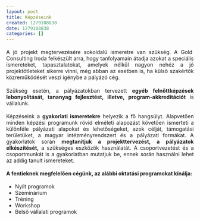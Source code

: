 ```yaml
---
layout: post
title: Képzéseink
created: 1279108838
date: 1279108838
categories: []
---
```

<p style="margin-top: 0.19in; margin-bottom: 0.19in; text-align: justify;">A jó projekt megtervezésére sokoldalú ismeretre van szükség. A Gold&nbsp; Consulting Iroda felkészült arra, hogy tanfolyamain átadja azokat a speciális ismereteket, tapasztalatokat, amelyek nélkül nagyon nehéz a jó projektötleteket sikerre vinni, még abban az esetben is, ha külső szakértők közreműködését veszi igénybe a pályázó cég.</p> <p style="margin-top: 0.19in; margin-bottom: 0.19in; text-align: justify;">Szükség esetén, a pályázatokban tervezett <strong>egyéb felnőttképzések lebonyolítását, tananyag fejlesztést, illetve, program-akkreditációt</strong> is vállalunk.</p> <p style="margin-top: 0.19in; margin-bottom: 0.19in; text-align: justify;">Képzéseink a <strong>gyakorlati ismeretekre</strong> helyezik a fő hangsúlyt. Alapvetően minden képzési programunk rövid elméleti alapozást követően ismerteti a különféle pályázati alapokat és lehetőségeket, azok célját, támogatási területüket, a magyar intézményrendszert és a pályázati formákat. A gyakorlatok során <strong>megtanítjuk a projekttervezést, a pályázatok elkészítését,</strong> a szükséges eszközök használatát. A csoportvezetést és a csoportmunkát is a gyakorlatban mutatjuk be, ennek során használni lehet az addig tanult ismereteket.</p> <p style="margin-top: 0.19in; margin-bottom: 0.19in; text-align: justify;"><strong>A fentieknek megfelelően cégünk, az alábbi oktatási programokat kínálja:</strong></p><ul><li style="text-align: justify;">Nyílt 	programok</li><li style="text-align: justify;">Szeminárium </li><li style="text-align: justify;">Tréning</li><li style="text-align: justify;">Workshop</li><li style="text-align: justify;"> Belső vállalati programok</li></ul>
